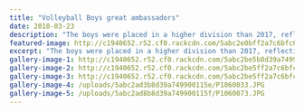 ```yaml
---
title: "Volleyball Boys great ambassadors"
date: 2018-03-23
description: "The boys were placed in a higher division than 2017, reflecting their good performance the previous year..."
featured-image: http://c1940652.r52.cf0.rackcdn.com/5abc2e0bff2a7c6bfc00113a/Boys-with-coach.jpg
excerpt: "The boys were placed in a higher division than 2017, reflecting their good performance the previous year."
gallery-image-1: http://c1940652.r52.cf0.rackcdn.com/5abc2be5b8d39a7499001169/29496566_953857844763322_8385916120657297408_n.jpg
gallery-image-2: http://c1940652.r52.cf0.rackcdn.com/5abc2be5ff2a7c6bfc001135/29512723_953857858096654_1026612297457467392_n.jpg
gallery-image-3: http://c1940652.r52.cf0.rackcdn.com/5abc2be5ff2a7c6bfc001134/29511869_953857831429990_2565648681915121664_n.jpg
gallery-image-4: /uploads/5abc2ad3b8d39a749900115e/P1060033.JPG
gallery-image-5: /uploads/5abc2ad8b8d39a749900115f/P1060073.JPG
---
```

